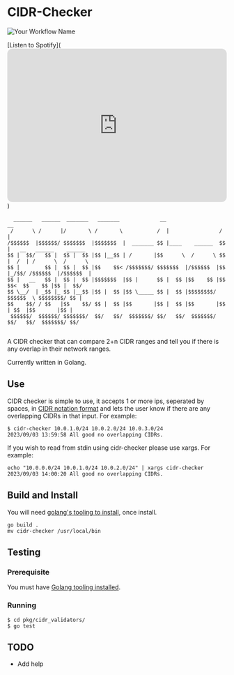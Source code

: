 # CIDR-Checker

![Your Workflow Name](https://github.com/apgmckay/cidr-checker/workflows/Go/badge.svg)

[Listen to Spotify](<iframe style="border-radius:12px" src="https://open.spotify.com/embed/playlist/1p3L5qtWbiL7upfG0sXvK0?utm_source=generator" width="100%" height="352" frameBorder="0" allowfullscreen="" allow="autoplay; clipboard-write; encrypted-media; fullscreen; picture-in-picture" loading="lazy"></iframe>)

```
  ______   ______  _______   _______             __                  __                           
 /      \ /      |/       \ /       \           /  |                /  |                          
/$$$$$$  |$$$$$$/ $$$$$$$  |$$$$$$$  |  _______ $$ |____    ______  $$ |   __   ______    ______  
$$ |  $$/   $$ |  $$ |  $$ |$$ |__$$ | /       |$$      \  /      \ $$ |  /  | /      \  /      \ 
$$ |        $$ |  $$ |  $$ |$$    $$< /$$$$$$$/ $$$$$$$  |/$$$$$$  |$$ |_/$$/ /$$$$$$  |/$$$$$$  |
$$ |   __   $$ |  $$ |  $$ |$$$$$$$  |$$ |      $$ |  $$ |$$    $$ |$$   $$<  $$    $$ |$$ |  $$/ 
$$ \__/  | _$$ |_ $$ |__$$ |$$ |  $$ |$$ \_____ $$ |  $$ |$$$$$$$$/ $$$$$$  \ $$$$$$$$/ $$ |      
$$    $$/ / $$   |$$    $$/ $$ |  $$ |$$       |$$ |  $$ |$$       |$$ | $$  |$$       |$$ |      
 $$$$$$/  $$$$$$/ $$$$$$$/  $$/   $$/  $$$$$$$/ $$/   $$/  $$$$$$$/ $$/   $$/  $$$$$$$/ $$/       
                                                                                                  
```

A CIDR checker that can compare 2+n CIDR ranges and tell you if there is any overlap in their network ranges.

Currently written in Golang.

## Use

CIDR checker is simple to use, it accepts 1 or more ips, seperated by spaces, in [CIDR notation format](https://www.rfc-editor.org/rfc/rfc4632) and lets the user know if there are any overlapping CIDRs in that input. For example:

```
$ cidr-checker 10.0.1.0/24 10.0.2.0/24 10.0.3.0/24
2023/09/03 13:59:58 All good no overlapping CIDRs.
```

If you wish to read from stdin using cidr-checker please use xargs. For example:

```
echo "10.0.0.0/24 10.0.1.0/24 10.0.2.0/24" | xargs cidr-checker
2023/09/03 14:00:20 All good no overlapping CIDRs.
```

## Build and Install

You will need [golang's tooling to install](https://go.dev/doc/install), once install.

```
go build . 
mv cidr-checker /usr/local/bin
```

## Testing

### Prerequisite

You must have [Golang tooling installed](https://go.dev/doc/install).

### Running

```
$ cd pkg/cidr_validators/
$ go test
```

## TODO
- Add help
